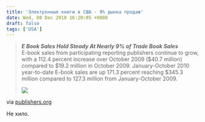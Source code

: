 ```yaml
---
title: 'Электронные книги в США - 9% рынка продаж'
date: Wed, 08 Dec 2010 16:20:05 +0000
draft: false
tags: ['USA']
---
```


> _**E Book Sales Hold Steady At Nearly 9% of Trade Book Sales**_  
> E-book sales from participating reporting publishers continue to grow, with a 112.4 percent increase over October 2009 ($40.7 million) compared to $19.2 million in October 2009. January-October 2010 year-to-date E-book sales are up 171.3 percent reaching $345.3 million compared to 127.3 million from January-October 2009.
> 
> ![](http://www.publishers.org/main/PressCenter/Archicves/2010_Dec/AAPReportsOctoberBookSales.htm/images/Octoberstatsreleasegraph.JPG)

via [publishers.org](http://www.publishers.org/main/PressCenter/Archicves/2010_Dec/AAPReportsOctoberBookSales.htm)

Не хило.